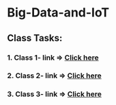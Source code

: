 # Big-Data-and-IoT

## Class Tasks:
### 1. Class 1-  link => <a href="https://github.com/Maria-Akther-Mimi/MERN-Stack/tree/main/Module1"> Click here </a>
### 2. Class 2-  link => <a href="https://github.com/Maria-Akther-Mimi/MERN-Stack/tree/main/Module2"> Click here </a>
### 3. Class 3-  link => <a href="https://github.com/Maria-Akther-Mimi/MERN-Stack/tree/main/Module3"> Click here </a>

